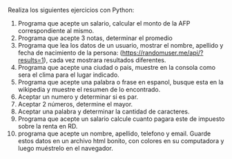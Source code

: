 Realiza los siguientes ejercicios con Python: 


1) Programa que acepte un salario, calcular el monto de la AFP correspondiente al mismo.
2) Programa que acepte 3 notas, determinar el promedio
3) Programa que lea los datos de un usuario, mostrar el nombre, apellido y fecha de nacimiento de la persona: (https://randomuser.me/api/?results=1), cada vez mostrara resultados diferentes.
4) Programa que acepte una ciudad o pais, muestre en la consola como sera el clima para el lugar indicado.
5) Programa que acepte una palabra o frase en espanol, busque esta en la wikipedia y muestre el resumen de lo encontrado.
6) Aceptar un numero y determinar si es par.
7) Aceptar 2 números, determine el mayor. 
8) Aceptar una palabra y determinar la cantidad de caracteres.
9) Programa que acepte un salario calcule cuanto pagara este de impuesto sobre la renta en RD.
10) programa que acepte un nombre, apellido, telefono y email. Guarde estos datos en un archivo html bonito, con colores en su computadora y luego muéstrelo en el navegador. 
